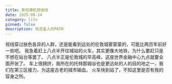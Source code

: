 ```yaml
---
title: 斯坦德机场快线
date: 2025-08-14
category: life
pinned: false
description: 哈灵盖人的PATH
---
```


视线穿过肤色各异的人群，还是能看到远处的伦敦城雾蒙蒙的，可能比两百年前好一些吧。
我急着赶上八点半开往城站的火车，其实更像大地铁，为什么要赶只是不想在站台等罢了。
八点半正是伦敦城的早高峰，这座世界金融中心九点就要全面开张了。
车上很拥挤，我所在的托特那姆谷也是更远处的人的目的地之一，我们在第三区接力，为这座古老的城市输血。
火车快到站了，不知这里是否有我的容身之所。

